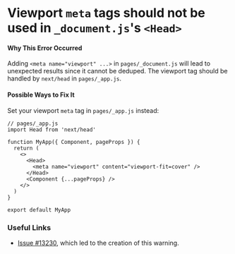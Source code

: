 # Viewport `meta` tags should not be used in `_document.js`'s `<Head>`

#### Why This Error Occurred

Adding `<meta name="viewport" ...>` in `pages/_document.js` will lead to unexpected results since it cannot be deduped.
The viewport tag should be handled by `next/head` in `pages/_app.js`.

#### Possible Ways to Fix It

Set your viewport `meta` tag in `pages/_app.js` instead:

```tsx
// pages/_app.js
import Head from 'next/head'

function MyApp({ Component, pageProps }) {
  return (
    <>
      <Head>
        <meta name="viewport" content="viewport-fit=cover" />
      </Head>
      <Component {...pageProps} />
    </>
  )
}

export default MyApp
```

### Useful Links

- [Issue #13230](https://github.com/zeit/next.js/issues/13230), which led to the creation of this warning.

